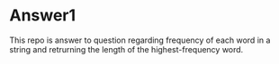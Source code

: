 # Answer1

This repo is answer to question regarding frequency of each word in a string and retrurning the length of the highest-frequency word.
